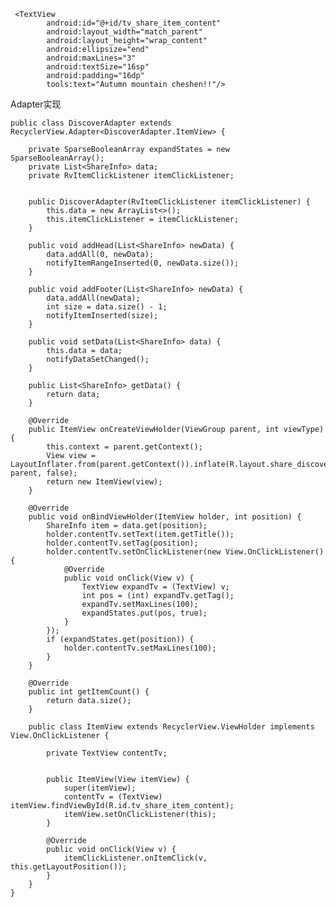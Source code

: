 	 <TextView
	        android:id="@+id/tv_share_item_content"
	        android:layout_width="match_parent"
	        android:layout_height="wrap_content"
	        android:ellipsize="end"
	        android:maxLines="3"
	        android:textSize="16sp"
	        android:padding="16dp"
	        tools:text="Autumn mountain cheshen!!"/>



Adapter实现

	public class DiscoverAdapter extends RecyclerView.Adapter<DiscoverAdapter.ItemView> {
	
	    private SparseBooleanArray expandStates = new SparseBooleanArray();
	    private List<ShareInfo> data;
	    private RvItemClickListener itemClickListener;
	
	
	    public DiscoverAdapter(RvItemClickListener itemClickListener) {
	        this.data = new ArrayList<>();
	        this.itemClickListener = itemClickListener;
	    }
	
	    public void addHead(List<ShareInfo> newData) {
	        data.addAll(0, newData);
	        notifyItemRangeInserted(0, newData.size());
	    }
	
	    public void addFooter(List<ShareInfo> newData) {
	        data.addAll(newData);
	        int size = data.size() - 1;
	        notifyItemInserted(size);
	    }
	
	    public void setData(List<ShareInfo> data) {
	        this.data = data;
	        notifyDataSetChanged();
	    }
	
	    public List<ShareInfo> getData() {
	        return data;
	    }
	
	    @Override
	    public ItemView onCreateViewHolder(ViewGroup parent, int viewType) {
	        this.context = parent.getContext();
	        View view = LayoutInflater.from(parent.getContext()).inflate(R.layout.share_discover_item, parent, false);
	        return new ItemView(view);
	    }
	
	    @Override
	    public void onBindViewHolder(ItemView holder, int position) {
	        ShareInfo item = data.get(position);   
	        holder.contentTv.setText(item.getTitle());
	        holder.contentTv.setTag(position);
	        holder.contentTv.setOnClickListener(new View.OnClickListener() {
	            @Override
	            public void onClick(View v) {
	                TextView expandTv = (TextView) v;
	                int pos = (int) expandTv.getTag();
	                expandTv.setMaxLines(100);
	                expandStates.put(pos, true);
	            }
	        });
	        if (expandStates.get(position)) {
	            holder.contentTv.setMaxLines(100);
	        }
	    }
	
	    @Override
	    public int getItemCount() {
	        return data.size();
	    }
	
	    public class ItemView extends RecyclerView.ViewHolder implements View.OnClickListener {
	
	        private TextView contentTv;
	
	
	        public ItemView(View itemView) {
	            super(itemView);
	            contentTv = (TextView) itemView.findViewById(R.id.tv_share_item_content);
	            itemView.setOnClickListener(this);
	        }
	
	        @Override
	        public void onClick(View v) {
	            itemClickListener.onItemClick(v, this.getLayoutPosition());
	        }
	    }
	}
